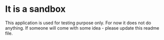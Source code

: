 It is a sandbox
==================

This application is used for testing purpose only.
For now it does not do anything. If someone will come with some idea - please update this readme file.
